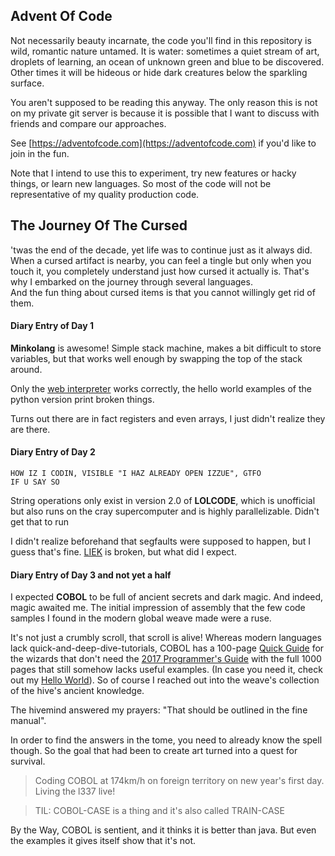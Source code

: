 ## Advent Of Code
Not necessarily beauty incarnate, the code you'll find in this repository is wild, romantic nature untamed. It is water: sometimes a quiet stream of art, droplets of learning, an ocean of unknown green and blue to be discovered. Other times it will be hideous or hide dark creatures below the sparkling surface.

You aren't supposed to be reading this anyway. The only reason this is not on my private git server is because it is possible that I want to discuss with friends and compare our approaches.

See [https://adventofcode.com](https://adventofcode.com) if you'd like to join in the fun.

Note that I intend to use this to experiment, try new features or hacky things, or learn new languages. So most of the code will not be representative of my quality production code.

## The Journey Of The Cursed
'twas the end of the decade, yet life was to continue just as it always did. When a cursed artifact is nearby, you can feel a tingle but only when you touch it, you completely understand just how cursed it actually is. That's why I embarked on the journey through several languages.  
And the fun thing about cursed items is that you cannot willingly get rid of them.  

#### Diary Entry of Day 1

**Minkolang** is awesome! Simple stack machine, makes a bit difficult to store variables, but that works well enough by swapping the top of the stack around.

Only the [web interpreter](http://play.starmaninnovations.com/minkolang/?code=) works correctly, the hello world examples of the python version print broken things.

Turns out there are in fact registers and even arrays, I just didn't realize they are there.

#### Diary Entry of Day 2

```LOLCODE
HOW IZ I CODIN, VISIBLE "I HAZ ALREADY OPEN IZZUE", GTFO
IF U SAY SO
```

String operations only exist in version 2.0 of **LOLCODE**, which is unofficial but also runs on the cray supercomputer and is highly parallelizable. Didn't get that to run

I didn't realize beforehand that segfaults were supposed to happen, but I guess that's fine. [LIEK](https://github.com/justinmeza/lci/issues/65) is broken, but what did I expect.

#### Diary Entry of Day 3 and not yet a half

I expected **COBOL** to be full of ancient secrets and dark magic. And indeed, magic awaited me. The initial impression of assembly that the few code samples I found in the modern global weave made were a ruse. 

It's not just a crumbly scroll, that scroll is alive! Whereas modern languages lack quick-and-deep-dive-tutorials, COBOL has a 100-page [Quick Guide](https://open-cobol.sourceforge.io/guides/GnuCOBOL%202.2%20OCT2017%20Quick%20Reference%20(A4).pdf) for the wizards that don't need the [2017 Programmer's Guide](https://open-cobol.sourceforge.io/HTML/gnucobpg.html) with the full 1000 pages that still somehow lacks useful examples. (In case you need it, check out my [Hello World](./2019/3/test.cob)). So of course I reached out into the weave's collection of the hive's ancient knowledge.

The hivemind answered my prayers: "That should be outlined in the fine manual".

In order to find the answers in the tome, you need to already know the spell though. So the goal that had been to create art turned into a quest for survival.

> Coding COBOL at 174km/h on foreign territory on new year's first day. Living the l337 live!

> TIL: COBOL-CASE is a thing and it's also called TRAIN-CASE 

By the Way, COBOL is sentient, and it thinks it is better than java. But even the examples it gives itself show that it's not.